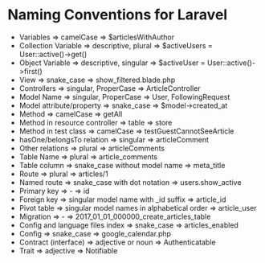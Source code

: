 # Naming Conventions for Laravel

* Variables	=>	camelCase	=>	$articlesWithAuthor
* Collection Variable	=>	descriptive, plural	=>	$activeUsers = User::active()->get()
* Object Variable	=>	descriptive, singular	=>	$activeUser = User::active()->first()
* View	=>	snake_case	=>	show_filtered.blade.php
* Controllers	=>	singular, ProperCase	=>	ArticleController
* Model Name	=>	singular, ProperCase	=>	User, FollowingRequest
* Model attribute/property	=>	snake_case	=>	$model->created_at
* Method	=>	camelCase	=>	getAll
* Method in resource controller	=>	table	=>	store
* Method in test class	=>	camelCase	=>	testGuestCannotSeeArticle
* hasOne/belongsTo relation	=>	singular	=>	articleComment
* Other relations	=>	plural	=>	articleComments
* Table Name =>	plural	=>	article_comments
* Table column	=>	snake_case without model name	=>	meta_title
* Route	=>	plural	=>	articles/1
* Named route	=>	snake_case with dot notation	=>	users.show_active
* Primary key	=>	-	=>	id
* Foreign key	=>	singular model name with _id suffix	=>	article_id
* Pivot table	=>	singular model names in alphabetical order	=>	article_user
* Migration	=>	-	=>	2017_01_01_000000_create_articles_table
* Config and language files index	=>	snake_case	=>	articles_enabled
* Config	=>	snake_case	=>	google_calendar.php
* Contract (interface)	=>	adjective or noun	=>	Authenticatable
* Trait	=>	adjective	=>	Notifiable
